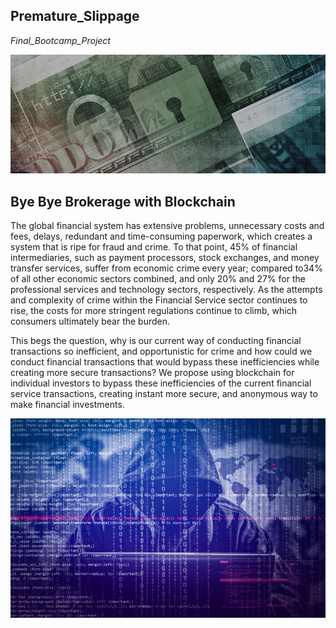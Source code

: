 ## Premature_Slippage
*Final_Bootcamp_Project*




![Image3](Images/Image_3.png)




## Bye Bye Brokerage with Blockchain

The global financial system has extensive problems, unnecessary costs and fees, delays, redundant and time-consuming paperwork, which creates a system that is ripe for fraud and crime. To that point, 45% of financial intermediaries, such as payment processors, stock exchanges, and money transfer services, suffer from economic crime every year; compared to34% of all other economic sectors combined, and only 20% and 27% for the professional services and technology sectors, respectively.  As the attempts and complexity of crime within the Financial Service sector continues to rise, the costs for more stringent regulations continue to climb, which consumers ultimately bear the burden.



This begs the question, why is our current way of conducting financial transactions so inefficient, and opportunistic for crime and how could we conduct financial transactions that would bypass these inefficiencies while creating more secure transactions?  We propose using blockchain for individual investors to bypass these inefficiencies of the current financial service transactions, creating instant more secure, and anonymous way to make financial investments.


![Image1](Images/Image_1.png)
